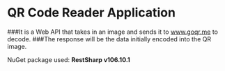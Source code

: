# QR Code Reader Application

###It is a Web API that takes in an image and sends it to www.goqr.me to decode.
###The response will be the data initially encoded into the QR image.

NuGet package used:
**RestSharp v106.10.1**
